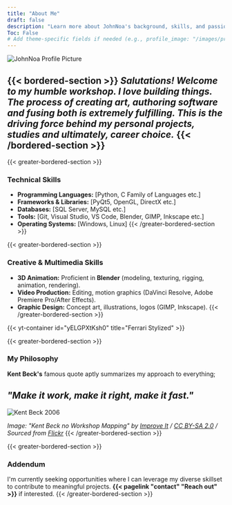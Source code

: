```yaml
---
title: "About Me"
draft: false
description: "Learn more about JohnNoa's background, skills, and passion for technology and creative media."
Toc: False
# Add theme-specific fields if needed (e.g., profile_image: "/images/profile.jpg")
---
```


![JohnNoa Profile Picture](/res/img/EG-80.jpg)

{{< bordered-section >}}
*Salutations! 
Welcome to my humble workshop. I love building things. The process of creating art, authoring software and fusing both is extremely fulfilling. This is the driving force behind my personal projects, studies and ultimately, career choice.*
{{< /bordered-section >}}
---

{{< greater-bordered-section >}}
### Technical Skills
*   **Programming Languages:** [Python, C Family of Languages etc.]
*   **Frameworks & Libraries:** [PyQt5, OpenGL, DirectX etc.]
*   **Databases:** [SQL Server, MySQL etc.]
*   **Tools:** [Git, Visual Studio, VS Code, Blender, GIMP, Inkscape etc.]
*   **Operating Systems:** [Windows, Linux]
{{< /greater-bordered-section >}}

{{< greater-bordered-section >}}
### Creative & Multimedia Skills
*   **3D Animation:** Proficient in **Blender** (modeling, texturing, rigging, animation, rendering).      
*   **Video Production:** Editing, motion graphics (DaVinci Resolve, Adobe Premiere Pro/After Effects).
*   **Graphic Design:** Concept art, illustrations, logos (GIMP, Inkscape).
{{< /greater-bordered-section >}}

{{< yt-container id="yELGPXtKsh0" title="Ferrari Stylized" >}}

{{< greater-bordered-section >}}
### My Philosophy

**Kent Beck's** famous quote aptly summarizes my approach to everything;

## ***"Make it work, make it right, make it fast."***

![Kent Beck 2006](/res/img/512px-Kent_Beck_no_Workshop_Mapping_XP.jpg "Kent Beck 2006")

*Image: "Kent Beck no Workshop Mapping" by [Improve It](https://www.flickr.com/people/8512982@N05) / [CC BY-SA 2.0](https://creativecommons.org/licenses/by-sa/2.0) / Sourced from [Flickr](https://www.flickr.com/photos/8512982@N05/1574023621/)*
{{< /greater-bordered-section >}}

{{< greater-bordered-section >}}

### Addendum
I'm currently seeking opportunities where I can leverage my diverse skillset to contribute to meaningful projects.
**{{< pagelink "contact" "Reach out" >}}** if interested.
{{< /greater-bordered-section >}}